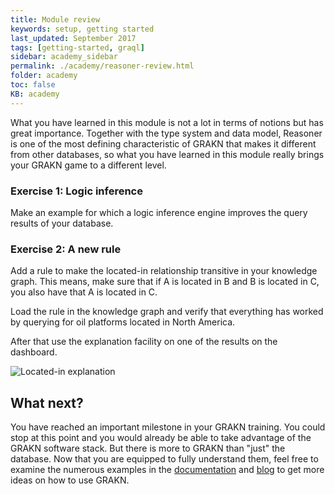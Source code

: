 ```yaml
---
title: Module review
keywords: setup, getting started
last_updated: September 2017
tags: [getting-started, graql]
sidebar: academy_sidebar
permalink: ./academy/reasoner-review.html
folder: academy
toc: false
KB: academy
---
```


What you have learned in this module is not a lot in terms of notions but has great importance. Together with the type system and data model, Reasoner is one of the most defining characteristic of GRAKN that makes it different from other databases, so what you have learned in this module really brings your GRAKN game to a different level.

### Exercise 1: Logic inference
Make an example for which a logic inference engine improves the query results of your database.


### Exercise 2: A new rule
Add a rule to make the located-in relationship transitive in your knowledge graph. This means, make sure that if A is located in B and B is located in C, you also have that A is located in C.

Load the rule in the knowledge graph and verify that everything has worked by querying for oil platforms located in North America.

After that use the explanation facility on one of the results on the dashboard.

  ![Located-in explanation](/images/academy/5-reasoner/location-explanation.png)

## What next?
You have reached an important milestone in your GRAKN training. You could stop at this point and you would already be able to take advantage of the GRAKN software stack. But there is more to GRAKN than "just" the database. Now that you are equipped to fully understand them, feel free to examine the numerous examples in the [documentation](../index.html) and [blog](https://blog.grakn.ai) to get more ideas on how to use GRAKN.
